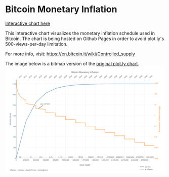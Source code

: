 Bitcoin Monetary Inflation
========

[Interactive chart here](http://bashco.github.io/Bitcoin_Monetary_Inflation/)

This interactive chart visualizes the monetary inflation schedule used in Bitcoin. The chart is being hosted on Github Pages in order to avoid plot.ly's 500-views-per-day limitation.

For more info, visit: https://en.bitcoin.it/wiki/Controlled_supply

The image below is a bitmap version of the [original plot.ly chart](https://plot.ly/~BashCo/5.embed?share_key=ljQVkaTiHXjX2W41UiqzCn).
![chart embed](/Bitcoin_Monetary_Inflation/images/Bitcoin_Monetary_Inflation.png?raw=true "PNG fallback")